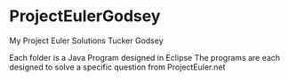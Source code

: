 # ProjectEulerGodsey
My Project Euler Solutions
Tucker Godsey

Each folder is a Java Program designed in Eclipse
The programs are each designed to solve a specific question from ProjectEuler.net
